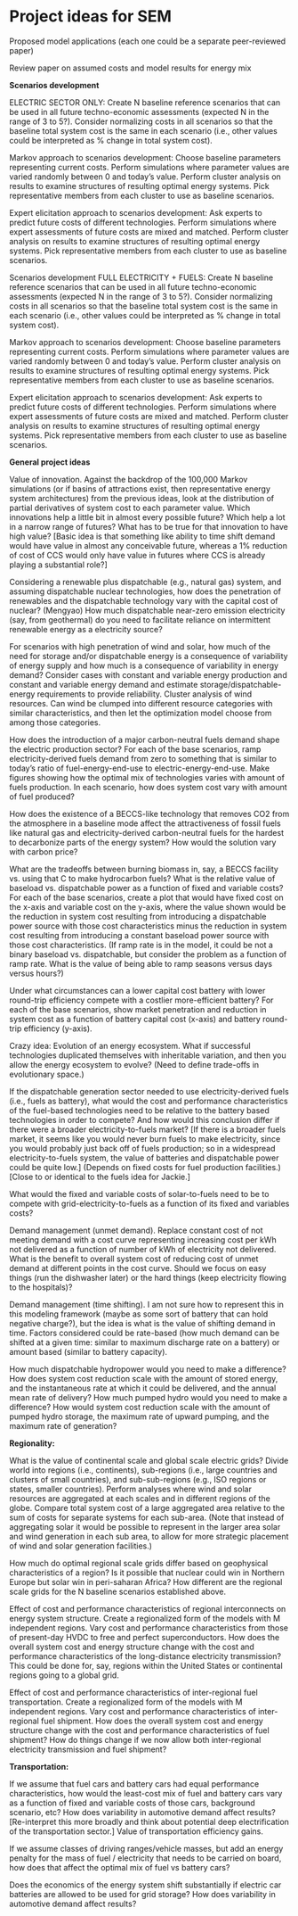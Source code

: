 # Project ideas for SEM

Proposed model applications (each one could be a separate peer-reviewed paper)

Review paper on assumed costs and model results for energy mix

<b>Scenarios development </b>

ELECTRIC SECTOR ONLY: Create N baseline reference scenarios that can be used in all future techno-economic assessments (expected N in the range of 3 to 5?). Consider normalizing costs in all scenarios so that the baseline total system cost is the same in each scenario (i.e., other values could be interpreted as % change in total system cost).

Markov approach to scenarios development: Choose baseline parameters representing current costs. Perform simulations where parameter values are varied randomly between 0 and today’s value. Perform cluster analysis on results to examine structures of resulting optimal energy systems. Pick representative members from each cluster to use as baseline scenarios.

Expert elicitation approach to scenarios development: Ask experts to predict future costs of different technologies. Perform simulations where expert assessments of future costs are mixed and matched. Perform cluster analysis on results to examine structures of resulting optimal energy systems. Pick representative members from each cluster to use as baseline scenarios.

Scenarios development FULL ELECTRICITY + FUELS: Create N baseline reference scenarios that can be used in all future techno-economic assessments (expected N in the range of 3 to 5?). Consider normalizing costs in all scenarios so that the baseline total system cost is the same in each scenario (i.e., other values could be interpreted as % change in total system cost).

Markov approach to scenarios development: Choose baseline parameters representing current costs. Perform simulations where parameter values are varied randomly between 0 and today’s value. Perform cluster analysis on results to examine structures of resulting optimal energy systems. Pick representative members from each cluster to use as baseline scenarios.

Expert elicitation approach to scenarios development: Ask experts to predict future costs of different technologies. Perform simulations where expert assessments of future costs are mixed and matched. Perform cluster analysis on results to examine structures of resulting optimal energy systems. Pick representative members from each cluster to use as baseline scenarios.

<b>General project ideas</b>

Value of innovation. Against the backdrop of the 100,000 Markov simulations (or if basins of attractions exist, then representative energy system architectures) from the previous ideas, look at the distribution of partial derivatives of system cost to each parameter value. Which innovations help a little bit in almost every possible future? Which help a lot in a narrow range of futures? What has to be true for that innovation to have high value? [Basic idea is that something like ability to time shift demand would have value in almost any conceivable future, whereas a 1% reduction of cost of CCS would only have value in futures where CCS is already playing a substantial role?]

Considering a renewable plus dispatchable (e.g., natural gas) system, and assuming dispatchable nuclear technologies, how does the penetration of renewables and the dispatchable technology vary with the capital cost of nuclear? (Mengyao)
How much dispatchable near-zero emission electricity (say, from geothermal) do you need to facilitate reliance on intermittent renewable energy as a electricity source?

For scenarios with high penetration of wind and solar, how much of the need for storage and/or dispatchable energy is a consequence of variability of energy supply and how much is a consequence of variability in energy demand? Consider cases with constant and variable energy production and constant and variable energy demand and estimate storage/dispatchable-energy requirements to provide reliability.
Cluster analysis of wind resources. Can wind be clumped into different resource categories with similar characteristics, and then let the optimization model choose from among those categories.

How does the introduction of a major carbon-neutral fuels demand shape the electric production sector? For each of the base scenarios, ramp electricity-derived fuels demand from zero to something that is similar to today’s ratio of fuel-energy-end-use to electric-energy-end-use. Make figures showing how the optimal mix of technologies varies with amount of fuels production. In each scenario, how does system cost vary with amount of fuel produced?

How does the existence of a BECCS-like technology that removes CO2 from the atmosphere in a baseline mode affect the attractiveness of fossil fuels like natural gas and electricity-derived carbon-neutral fuels for the hardest to decarbonize parts of the energy system? How would the solution vary with carbon price?

What are the tradeoffs between burning biomass in, say, a BECCS facility vs. using that C to make hydrocarbon fuels?
What is the relative value of baseload vs. dispatchable power as a function of fixed and variable costs? For each of the base scenarios, create a plot that would have fixed cost on the x-axis and variable cost on the y-axis, where the value shown would be the reduction in system cost resulting from introducing a dispatchable power source with those cost characteristics minus the reduction in system cost resulting from introducing a constant baseload power source with those cost characteristics. (If ramp rate is in the model, it could be not a binary baseload vs. dispatchable, but consider the problem as a function of ramp rate. What is the value of being able to ramp seasons versus days versus hours?)

Under what circumstances can a lower capital cost battery with lower round-trip efficiency compete with a costlier more-efficient battery? For each of the base scenarios, show market penetration and reduction in system cost as a function of battery capital cost (x-axis) and battery round-trip efficiency (y-axis).

Crazy idea:  Evolution of an energy ecosystem. What if successful technologies duplicated themselves with inheritable variation, and then you allow the energy ecosystem to evolve? (Need to define trade-offs in evolutionary space.)

If the dispatchable generation sector needed to use electricity-derived fuels (i.e., fuels as battery), what would the cost and performance characteristics of the fuel-based technologies need to be relative to the battery based technologies in order to compete? And how would this conclusion differ if there were a broader electricity-to-fuels market? [If there is a broader fuels market, it seems like you would never burn fuels to make electricity, since you would probably just back off of fuels production; so in a widespread electricity-to-fuels system, the value of batteries and dispatchable power could be quite low.] (Depends on fixed costs for fuel production facilities.) [Close to or identical to the fuels idea for Jackie.]

What would the fixed and variable costs of solar-to-fuels need to be to compete with grid-electricity-to-fuels as a function of its fixed and variables costs?

Demand management (unmet demand). Replace constant cost of not meeting demand with a cost curve representing increasing cost per kWh not delivered as a function of number of kWh of electricity not delivered. What is the benefit to overall system cost of reducing cost of unmet demand at different points in the cost curve. Should we focus on easy things (run the dishwasher later) or the hard things (keep electricity flowing to the hospitals)?

Demand management (time shifting). I am not sure how to represent this in this modeling framework (maybe as some sort of battery that can hold negative charge?), but the idea is what is the value of shifting demand in time. Factors considered could be rate-based (how much demand can be shifted at a given time: similar to maximum discharge rate on a battery) or amount based (similar to battery capacity).

How much dispatchable hydropower would you need to make a difference? How does system cost reduction scale with the amount of stored energy, and the instantaneous rate at which it could be delivered, and the annual mean rate of delivery?
How much pumped hydro would you need to make a difference? How would system cost reduction scale with the amount of pumped hydro storage, the maximum rate of upward pumping, and the maximum rate of generation?

<b>Regionality:</b>

What is the value of continental scale and global scale electric grids? Divide world into regions (i.e., continents), sub-regions (i.e., large countries and clusters of small countries), and sub-sub-regions (e.g., ISO regions or states, smaller countries). Perform analyses where wind and solar resources are aggregated at each scales and in different regions of the globe. Compare total system cost of a large aggregated area relative to the sum of costs for separate systems for each sub-area. (Note that instead of aggregating solar it would be possible to represent in the larger area solar and wind generation in each sub area, to allow for more strategic placement of wind and solar generation facilities.)

How much do optimal regional scale grids differ based on geophysical characteristics of a region? Is it possible that nuclear could win in Northern Europe but solar win in peri-saharan Africa? How different are the regional scale grids for the N baseline scenarios established above.

Effect of cost and performance characteristics of regional interconnects on energy system structure. Create a regionalized form of the models with M independent regions. Vary cost and performance characteristics from those of present-day HVDC to free and perfect superconductors. How does the overall system cost and energy structure change with the cost and performance characteristics of the long-distance electricity transmission? This could be done for, say, regions within the United States or continental regions going to a global grid.

Effect of cost and performance characteristics of inter-regional fuel transportation. Create a regionalized form of the models with M independent regions. Vary cost and performance characteristics of inter-regional fuel shipment. How does the overall system cost and energy structure change with the cost and performance characteristics of fuel shipment? How do things change if we now allow both inter-regional electricity transmission and fuel shipment?

<b>Transportation:</b>

If we assume that fuel cars and battery cars had equal performance characteristics, how would the least-cost mix of fuel and battery cars vary as a function of fixed and variable costs of those cars, background scenario, etc? How does variability in automotive demand affect results? [Re-interpret this more broadly and think about potential deep electrification of the transportation sector.]
Value of transportation efficiency gains.

If we assume classes of driving ranges/vehicle masses, but add an energy penalty for the mass of fuel / electricity that needs to be carried on board, how does that affect the optimal mix of fuel vs battery cars?

Does the economics of the energy system shift substantially if electric car batteries are allowed to be used for grid storage? How does variability in automotive demand affect results?
